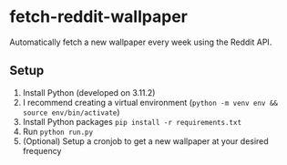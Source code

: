 # fetch-reddit-wallpaper

Automatically fetch a new wallpaper every week using the Reddit API.

## Setup
1. Install Python (developed on 3.11.2)
2. I recommend creating a virtual environment (`python -m venv env && source env/bin/activate`)
3. Install Python packages `pip install -r requirements.txt`
4. Run `python run.py`
5. (Optional) Setup a cronjob to get a new wallpaper at your desired frequency
